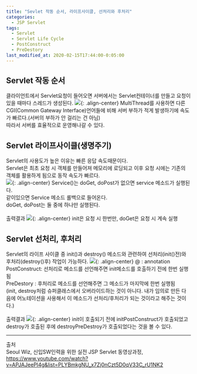 ```yaml
---
title: "Sevlet 작동 순서, 라이프사이클, 선처리와 후처리"
categories:
  - JSP Servlet
tags:
  - Servlet
  - Servlet Life Cycle
  - PostConstruct
  - PreDestory
last_modified_at: 2020-02-15T17:44:00-0:05:00
---
```


## Servlet 작동 순서

클라이언트에서 Servlet요청이 들어오면 서버에서는 Servlet컨테이너를 만들고 요청이 있을 때마다 스레드가 생성된다.
![](https://kimmy100b.github.io/assets/images/JSP/06-11.jpg){: .align-center}
MultiThread를 사용하면 다른 CGI(Common Gateway Interface)언어들에 비해 서버 부하가 적게 발생하기에 속도가 빠르다.(서버의 부하가 안 걸리는 건 아님) <br/>
따라서 서버를 효율적으로 운영해나갈 수 있다.<br/>

## Servlet 라이프사이클(생명주기)

Servlet의 사용도가 높은 이유는 빠른 응답 속도때문이다.<br/>
Servlet은 최초 요청 시 객체를 만들어져 메모리에 로딩되고 이후 요청 시에는 기존의 객체를 활용하게 됨으로 동작 속도가 빠르다.<br/>
![](https://kimmy100b.github.io/assets/images/JSP/06-12.jpg){: .align-center}
Service()는 doGet, doPost가 없으면 service 메소드가 실행된다. <br/>
같이있으면 Service 메소드 롤백으로 들어온다.<br/>
doGet, doPost는 둘 중에 하나만 실행된다.<br/><br/>
출력결과
![](https://kimmy100b.github.io/assets/images/JSP/06-02.jpg){: .align-center}
init은 요청 시 한번만, doGet은 요청 시 계속 실행<br/>

## Servlet 선처리, 후처리

Servlet의 라이프 사이클 중 init()과 destroy() 메소드와 관련하여 선처리(init()전)와 후처리(destroy()후) 작업이 가능하다.
![](https://kimmy100b.github.io/assets/images/JSP/06-13.jpg){: .align-center}
@ : annotation<br/>
PostConstruct: 선처리로 메소드를 선언해주면 init메소드를 호출하기 전에 한번 실행됨<br/>
PreDestory : 후처리로 메소드를 선언해주면 그 메소드가 마지막에 한번 실행됨<br/>
(init, destroy처럼 슈퍼클래스에서 오버라이드하는 것이 아니다. 내가 임의로 만든 다음에 어노테이션을 사용해서 이 메소드가 선처리/후처리가 되는 것이라고 해주는 것이다.)<br/><br/>
출력결과
![](https://kimmy100b.github.io/assets/images/JSP/06-09.jpg){: .align-center}
init이 호출되기 전에 initPostConstruct가 호출되었고<br/>
destroy가 호출된 후에 destroyPreDestroy가 호출되었다는 것을 볼 수 있다.

---

출처<br/>
Seoul Wiz, 신입SW인력을 위한 실전 JSP Servlet 동영상과정, https://www.youtube.com/watch?v=APJAJeePl4g&list=PLYBmkgNU_x7Zj0nCzt5D0qV33C_rU1NK2<br/>
